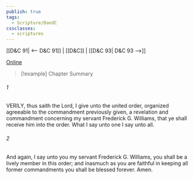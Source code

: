 ```yaml
---
publish: true
tags:
  - Scripture/DandC
cssclasses:
  - scriptures
---
```

[[D&C 91| <-- D&C 91]] | [[D&C]] | [[D&C 93| D&C 93 -->]]

[Online](https://churchofjesuschrist.org/study/scriptures/dc-testament/dc/92?lang=eng)

>[!example] Chapter Summary
>
###### 1
VERILY, thus saith the Lord, I give unto the united order, organized agreeable to the commandment previously given, a revelation and commandment concerning my servant Frederick G. Williams, that ye shall receive him into the order. What I say unto one I say unto all.
###### 2
And again, I say unto you my servant Frederick G. Williams, you shall be a lively member in this order; and inasmuch as you are faithful in keeping all former commandments you shall be blessed forever. Amen.




